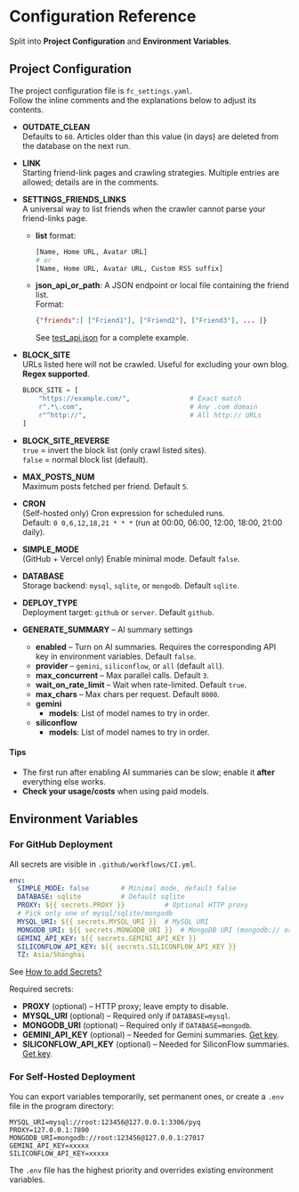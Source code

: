 # Configuration Reference

Split into **Project Configuration** and **Environment Variables**.

## Project Configuration

The project configuration file is `fc_settings.yaml`.  
Follow the inline comments and the explanations below to adjust its contents.

- **OUTDATE_CLEAN**  
  Defaults to `60`. Articles older than this value (in days) are deleted from the database on the next run.

- **LINK**  
  Starting friend-link pages and crawling strategies. Multiple entries are allowed; details are in the comments.

- **SETTINGS_FRIENDS_LINKS**  
  A universal way to list friends when the crawler cannot parse your friend-links page.  
  - **list** format:  
    ```python
    [Name, Home URL, Avatar URL]
    # or
    [Name, Home URL, Avatar URL, Custom RSS suffix]
    ```
  - **json_api_or_path**: A JSON endpoint or local file containing the friend list.  
    Format:  
    ```json
    {"friends":[ ["Friend1"], ["Friend2"], ["Friend3"], ... ]}
    ```
    See [test_api.json](https://github.com/Rock-Candy-Tea/hexo-circle-of-friends/blob/main/tests/test_api.json) for a complete example.

- **BLOCK_SITE**  
  URLs listed here will not be crawled. Useful for excluding your own blog. **Regex supported**.  
  ```python
  BLOCK_SITE = [
      "https://example.com/",               # Exact match
      r".*\.com",                           # Any .com domain
      r"^http://",                          # All http:// URLs
  ]
  ```

- **BLOCK_SITE_REVERSE**  
  `true` = invert the block list (only crawl listed sites).  
  `false` = normal block list (default).

- **MAX_POSTS_NUM**  
  Maximum posts fetched per friend. Default `5`.

- **CRON**  
  (Self-hosted only) Cron expression for scheduled runs.  
  Default: `0 0,6,12,18,21 * * *` (run at 00:00, 06:00, 12:00, 18:00, 21:00 daily).

- **SIMPLE_MODE**  
  (GitHub + Vercel only) Enable minimal mode. Default `false`.

- **DATABASE**  
  Storage backend: `mysql`, `sqlite`, or `mongodb`. Default `sqlite`.

- **DEPLOY_TYPE**  
  Deployment target: `github` or `server`. Default `github`.

- **GENERATE_SUMMARY** – AI summary settings  
  - **enabled** – Turn on AI summaries. Requires the corresponding API key in environment variables. Default `false`.
  - **provider** – `gemini`, `siliconflow`, or `all` (default `all`).
  - **max_concurrent** – Max parallel calls. Default `3`.
  - **wait_on_rate_limit** – Wait when rate-limited. Default `true`.
  - **max_chars** – Max chars per request. Default `8000`.
  - **gemini**
    - **models**: List of model names to try in order.
  - **siliconflow**
    - **models**: List of model names to try in order.

#### Tips

- The first run after enabling AI summaries can be slow; enable it **after** everything else works.  
- **Check your usage/costs** when using paid models.

## Environment Variables

### For GitHub Deployment

All secrets are visible in `.github/workflows/CI.yml`.

```yaml
env:
  SIMPLE_MODE: false        # Minimal mode, default false
  DATABASE: sqlite          # Default sqlite
  PROXY: ${{ secrets.PROXY }}          # Optional HTTP proxy
  # Pick only one of mysql/sqlite/mongodb
  MYSQL_URI: ${{ secrets.MYSQL_URI }}  # MySQL URI
  MONGODB_URI: ${{ secrets.MONGODB_URI }}  # MongoDB URI (mongodb:// or mongodb+srv://)
  GEMINI_API_KEY: ${{ secrets.GEMINI_API_KEY }}
  SILICONFLOW_API_KEY: ${{ secrets.SILICONFLOW_API_KEY }}
  TZ: Asia/Shanghai
```

See [How to add Secrets?](problems.md?id=如何添加Secret？)

Required secrets:

- **PROXY** (optional) – HTTP proxy; leave empty to disable.  
- **MYSQL_URI** (optional) – Required only if `DATABASE=mysql`.  
- **MONGODB_URI** (optional) – Required only if `DATABASE=mongodb`.  
- **GEMINI_API_KEY** (optional) – Needed for Gemini summaries. [Get key](https://ai.google.dev/gemini-api/docs/api-key?hl=zh-cn).  
- **SILICONFLOW_API_KEY** (optional) – Needed for SiliconFlow summaries. [Get key](https://cloud.siliconflow.cn/me/account/ak).

### For Self-Hosted Deployment

You can export variables temporarily, set permanent ones, or create a `.env` file in the program directory:

```
MYSQL_URI=mysql://root:123456@127.0.0.1:3306/pyq
PROXY=127.0.0.1:7890
MONGODB_URI=mongodb://root:123456@127.0.0.1:27017
GEMINI_API_KEY=xxxxx
SILICONFLOW_API_KEY=xxxxx
```

The `.env` file has the highest priority and overrides existing environment variables.